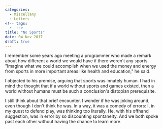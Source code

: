 ```yaml
---
categories:
  - Miscellany
  - Letters
<!-- tags:
  -  -->
title: "No Sports"
date: 04 Nov 2017
draft: true
---
```

I remember some years ago meeting a programmer who made a remark about how different a world we would have if there weren't any sports. "Imagine what we could accomplish when we used the money and energy from sports in more important areas like health and education," he said. 

I objected to his premise, arguing that sports was innately human. I had in mind the thought that if a world without sports and games existed, then a world without humans must be such a conclusion's distopian prerequisite. 

I still think about that brief encounter. I wonder if he was joking around, even though I don't think he was. In a way, it was a comedy of errors: I, in my quest to defend play, was thinking too literally. He, with his offhand suggestion, was in error by so discounting spontaneity. And we both spoke past each other without having the chance to learn more.